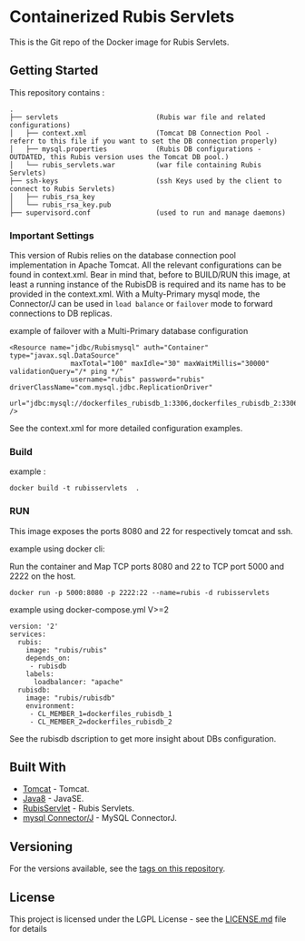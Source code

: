 #  Containerized Rubis Servlets

This is the Git repo of the Docker image for Rubis Servlets.

## Getting Started

This repository contains :

```
.
├── servlets                        (Rubis war file and related configurations)
│   ├── context.xml                 (Tomcat DB Connection Pool - referr to this file if you want to set the DB connection properly)
│   ├── mysql.properties            (Rubis DB configurations - OUTDATED, this Rubis version uses the Tomcat DB pool.)
│   └── rubis_servlets.war          (war file containing Rubis Servlets)
├── ssh-keys                        (ssh Keys used by the client to connect to Rubis Servlets)
│   ├── rubis_rsa_key
│   └── rubis_rsa_key.pub
├── supervisord.conf                (used to run and manage daemons)
```

### Important Settings

This version of Rubis relies on the database connection pool implementation in Apache Tomcat. All the relevant configurations can be found in context.xml.
Bear in mind that, before to BUILD/RUN this image, at least a running instance of the RubisDB is required and its name has to be provided in the context.xml.
With a Multy-Primary mysql mode, the Connector/J can be used in ``load balance`` or ``failover`` mode to forward connections to DB replicas.

example of failover with a Multi-Primary database configuration
```
<Resource name="jdbc/Rubismysql" auth="Container" type="javax.sql.DataSource"
               maxTotal="100" maxIdle="30" maxWaitMillis="30000" validationQuery="/* ping */"
               username="rubis" password="rubis" driverClassName="com.mysql.jdbc.ReplicationDriver"
               url="jdbc:mysql://dockerfiles_rubisdb_1:3306,dockerfiles_rubisdb_2:3306)/rubis"
/>
```
See the context.xml for more detailed configuration examples.

### Build 

example :
```
docker build -t rubisservlets  .
```

### RUN

This image exposes the ports 8080 and 22 for respectively tomcat and ssh.

example using docker cli:

Run the container and Map TCP ports 8080 and 22 to TCP port 5000 and 2222 on the host.

```
docker run -p 5000:8080 -p 2222:22 --name=rubis -d rubisservlets
```

example using docker-compose.yml V>=2

```
version: '2'
services:
  rubis:
    image: "rubis/rubis"
    depends_on:
     - rubisdb
    labels:
      loadbalancer: "apache"
  rubisdb:
    image: "rubis/rubisdb"
    environment:
     - CL_MEMBER_1=dockerfiles_rubisdb_1
     - CL_MEMBER_2=dockerfiles_rubisdb_2
```

See the rubisdb dscription to get more insight about DBs configuration.

## Built With

* [Tomcat](https://tomcat.apache.org/download-80.cgi) - Tomcat.
* [Java8](http://www.oracle.com/technetwork/java/javase/downloads/jdk8-downloads-2133151.html) - JavaSE.
* [RubisServlet](https://docs.docker.com/docker-hub/official_repos/) - Rubis Servlets.
* [mysql Connector/J](https://dev.mysql.com/doc/connector-j/5.1/en/connector-j-usagenotes-j2ee-concepts-managing-load-balanced-connections.html) - MySQL ConnectorJ.

## Versioning

For the versions available, see the [tags on this repository](https://github.com/your/project/tags). 

## License

This project is licensed under the LGPL License - see the [LICENSE.md](LICENSE.md) file for details

